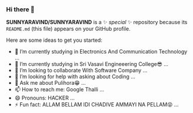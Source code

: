 ### Hi there 👋


**SUNNYARAVIND/SUNNYARAVIND** is a ✨ _special_ ✨ repository because its `README.md` (this file) appears on your GitHub profile.

Here are some ideas to get you started:

- 🔭 I’m currently studying in Electronics And Communication Technology ...
- 🌱 I’m currently studying in Sri Vasavi Engineeering College😎 ...
- 👯 I’m looking to collaborate With Software Company ...
- 🤔 I’m looking for help with asking about Coding ...
- 💬 Ask me about Pulihora😁 ...
- 📫 How to reach me: Google Thalli ...
- 😄 Pronouns: HACKER ...
- ⚡ Fun fact: ALLAM BELLAM IDI CHADIVE AMMAYI NA PELLAM😝 ...

